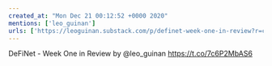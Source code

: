 ```yaml
---
created_at: "Mon Dec 21 00:12:52 +0000 2020"
mentions: ['leo_guinan']
urls: ['https://leoguinan.substack.com/p/definet-week-one-in-review?r=c4nu3&utm_campaign=post&utm_medium=web&utm_source=twitter']
---
```


DeFiNet - Week One in Review by @leo_guinan https://t.co/7c6P2MbAS6